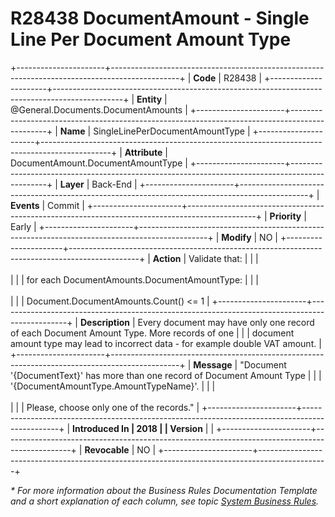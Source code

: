 ﻿---
erp.type: business-rule
erp.entity: General.Documents.DocumentAmounts
---

# R28438 DocumentAmount - Single Line Per Document Amount Type
+----------------------+-----------------------------------------------------------------------------------------------+
| **Code**             | R28438                                                                                        |
+----------------------+-----------------------------------------------------------------------------------------------+
| **Entity**           | @General.Documents.DocumentAmounts                                                                      |
+----------------------+-----------------------------------------------------------------------------------------------+
| **Name**             | SingleLinePerDocumentAmountType                                                               |
+----------------------+-----------------------------------------------------------------------------------------------+
| **Attribute**        | DocumentAmount.DocumentAmountType                                                             |
+----------------------+-----------------------------------------------------------------------------------------------+
| **Layer**            | Back-End                                                                                      |
+----------------------+-----------------------------------------------------------------------------------------------+
| **Events**           | Commit                                                                                        |
+----------------------+-----------------------------------------------------------------------------------------------+
| **Priority**         | Early                                                                                         |
+----------------------+-----------------------------------------------------------------------------------------------+
| **Modify**           | NO                                                                                            |
+----------------------+-----------------------------------------------------------------------------------------------+
| **Action**           | Validate that:                                                                                |
|                      | <br/><br/>                                                                                    |
|                      | for each DocumentAmounts.DocumentAmountType:                                                  |
|                      | <br/><br/>                                                                                    |
|                      | Document.DocumentAmounts.Count() \<= 1                                                        |
+----------------------+-----------------------------------------------------------------------------------------------+
| **Description**      | Every document may have only one record of each Document Amount Type. More records of one     |
|                      | document amount type may lead to incorrect data - for example double VAT amount.              |
+----------------------+-----------------------------------------------------------------------------------------------+
| **Message**          | \"Document \'{DocumentText}' has more than one record of Document Amount Type                 |
|                      | '{DocumentAmountType.AmountTypeName}\'.                                                       |
|                      | <br/><br/>                                                                                    |
|                      | Please, choose only one of the records.\"                                                     |
+----------------------+-----------------------------------------------------------------------------------------------+
| **Introduced In      | 2018                                                                                          |
| Version**            |                                                                                               |
+----------------------+-----------------------------------------------------------------------------------------------+
| **Revocable**        | NO                                                                                            |
+----------------------+-----------------------------------------------------------------------------------------------+

*\* For more information about the Business Rules Documentation Template and a short explanation of each column, see
topic [System Business Rules](../templates/template-description-system-business-rules.md).*
